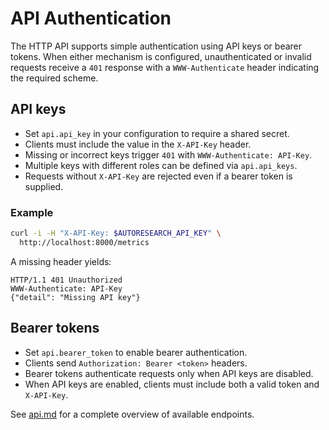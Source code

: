 # API Authentication

The HTTP API supports simple authentication using API keys or bearer tokens.
When either mechanism is configured, unauthenticated or invalid requests
receive a `401` response with a `WWW-Authenticate` header indicating the
required scheme.

## API keys

- Set `api.api_key` in your configuration to require a shared secret.
- Clients must include the value in the `X-API-Key` header.
- Missing or incorrect keys trigger `401` with `WWW-Authenticate: API-Key`.
- Multiple keys with different roles can be defined via `api.api_keys`.
- Requests without `X-API-Key` are rejected even if a bearer token is
  supplied.

### Example

```bash
curl -i -H "X-API-Key: $AUTORESEARCH_API_KEY" \
  http://localhost:8000/metrics
```

A missing header yields:

```http
HTTP/1.1 401 Unauthorized
WWW-Authenticate: API-Key
{"detail": "Missing API key"}
```

## Bearer tokens

- Set `api.bearer_token` to enable bearer authentication.
- Clients send `Authorization: Bearer <token>` headers.
- Bearer tokens authenticate requests only when API keys are disabled.
- When API keys are enabled, clients must include both a valid token and
  `X-API-Key`.

See [api.md](api.md) for a complete overview of available endpoints.

